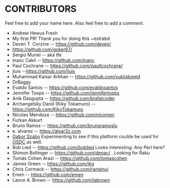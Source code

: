 # CONTRIBUTORS

Feel free to add your name here. Also feel free to add a comment.

- Andrew Hewus Fresh
- My first PR! Thank you for doing this ~estrabd
- Deven T. Corzine -- https://github.com/deven/
- https://github.com/goker67/ 
- Sergio Muriel -- aka tfe
- Inanc Cakil -- https://github.com/inanc
- Paul Cochrane -- https://github.com/paultcochrane/
- jluis --https://github.com/jluis
- Muhammad Kaisar Arkhan -- https://github.com/yukiisbored
- DrBaggy
- Evaldo Santos -- https://github.com/evaldosantos
- Jennifer Toops -- https://github.com/jennifertoops
- Anik Dasgupta -- https://github.com/bigfatcoder
- Archangelsky Daniil (Kiky Tokamuro) -- https://github.com/KikyTokamuro
- Nicolas Mendoza -- https://github.com/nicomen
- Furkan Akkurt
- Bruno Ramos -- https://github.com/brunoramoslu
- e. alvarez -- https://alvar3z.com
- [Gabor Szabo](https://github.com/szabgab/) Experimenting to see if this platform coulde be used for [OSDC](https://osdc.code-maven.com/) as well.
- Bob Lied -- https://github.com/boblied Looks interesting.  Any Perl here?
- Shimon Bollinger -- https://github.com/deoac/ . Looking for Raku
- Tomás Cohen Arazi -- https://github.com/tomascohen
- James Green -- https://github.com/jkg
- Chris Cormack -- https://github.com/ranginui
- Emen -- https://github.com/emen
- Lance A. Brown -- https://github.com/labrown
